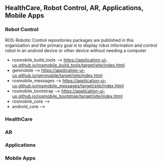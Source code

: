 ## HealthCare, Robot Control, AR, Applications, Mobile Apps


### Robot Control

ROS-Robotic Control repositories packages are published in this organization and the primary goal is to display robot information and control robot in an android device or other device without needing a computer

- rosmobile_build_tools --> https://application-ui-ux.github.io/rosmobile_build_tools/target/site/index.html
- genmobile --> https://application-ui-ux.github.io/genmobile/target/site/index.html
- rosmobile_messages  --> https://application-ui-ux.github.io/rosmobile_messages/target/site/index.html
- rosmobile_bootstrap  --> https://application-ui-ux.github.io/rosmobile_bootstrap/target/site/index.html
- rosmobile_core -->
- android_core -->


### HealthCare


### AR


### Applications


### Mobile Apps



<!--

**Here are some ideas to get you started:**

🙋‍♀️ A short introduction - what is your organization all about?
🌈 Contribution guidelines - how can the community get involved?
👩‍💻 Useful resources - where can the community find your docs? Is there anything else the community should know?
🍿 Fun facts - what does your team eat for breakfast?
🧙 Remember, you can do mighty things with the power of [Markdown](https://docs.github.com/github/writing-on-github/getting-started-with-writing-and-formatting-on-github/basic-writing-and-formatting-syntax)
-->
